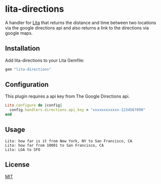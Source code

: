 # lita-directions

A handler for [Lita](http://lita.io/) that returns the distance and time between two locations via the google directions api and also returns a link to the directions via google maps.

## Installation

Add lita-directions to your Lita Gemfile:

``` ruby
gem "lita-directions"
```

## Configuration

This plugin requires a api key from The Google Directions api.

``` ruby
Lita.configure do |config|
  config.handlers.directions.api_key = "xxxxxxxxxxxx-1234567890"
end
```

## Usage

```
Lita: how far is it from New York, NY to San Francisco, CA
Lita: how far from 10001 to San Francisco, CA
Lita: LGA to SFO
```

## License

[MIT](http://opensource.org/licenses/MIT)






